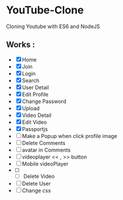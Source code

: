 # YouTube-Clone

Cloning Youtube with ES6 and NodeJS

## Works : 

- [X] Home
- [X] Join
- [X] Login
- [X] Search
- [X] User Detail
- [X] Edit Profile
- [X] Change Password
- [X] Upload
- [X] Video Detail
- [X] Edit Video
- [X] Passportjs
- [ ] Make a Popup when click profile image
- [ ] Delete Comments
- [ ] avatar in Comments
- [ ] videoplayer << , >> button
- [ ] Mobile videoPlayer
- [ ] - [ ] Delete Video
- [ ] Delete User
- [ ] Change css  